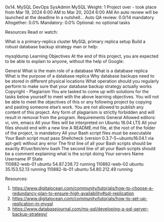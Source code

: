 0x14. MySQL
DevOps
SysAdmin
MySQL
 Weight: 1
 Project over - took place from Mar 19, 2024 6:00 AM to Mar 20, 2024 6:00 AM
 An auto review will be launched at the deadline
In a nutshell…
Auto QA review: 0.0/14 mandatory
Altogether:  0.0%
Mandatory: 0.0%
Optional: no optional tasks


Resources
Read or watch:

What is a primary-replica cluster
MySQL primary replica setup
Build a robust database backup strategy
man or help:

mysqldump
Learning Objectives
At the end of this project, you are expected to be able to explain to anyone, without the help of Google:

General
What is the main role of a database
What is a database replica
What is the purpose of a database replica
Why database backups need to be stored in different physical locations
What operation should you regularly perform to make sure that your database backup strategy actually works
Copyright - Plagiarism
You are tasked to come up with solutions for the tasks below yourself to meet with the above learning objectives.
You will not be able to meet the objectives of this or any following project by copying and pasting someone else’s work.
You are not allowed to publish any content of this project.
Any form of plagiarism is strictly forbidden and will result in removal from the program.
Requirements
General
Allowed editors: vi, vim, emacs
All your files will be interpreted on Ubuntu 16.04 LTS
All your files should end with a new line
A README.md file, at the root of the folder of the project, is mandatory
All your Bash script files must be executable
Your Bash script must pass Shellcheck (version 0.3.7-5~ubuntu16.04.1 via apt-get) without any error
The first line of all your Bash scripts should be exactly #!/usr/bin/env bash
The second line of all your Bash scripts should be a comment explaining what is the script doing
Your servers
Name	Username	IP	State	
110882-web-01	ubuntu	54.87.238.72	running	
110882-web-02	ubuntu	35.153.52.13	running	
110882-lb-01	ubuntu	54.80.212.49	running

Resources:
1. https://www.digitalocean.com/community/tutorials/how-to-choose-a-redundancy-plan-to-ensure-high-availability#sql-replication
2. https://www.digitalocean.com/community/tutorials/how-to-set-up-replication-in-mysql
3. https://www.databasejournal.com/ms-sql/developing-a-sql-server-backup-strategy/
